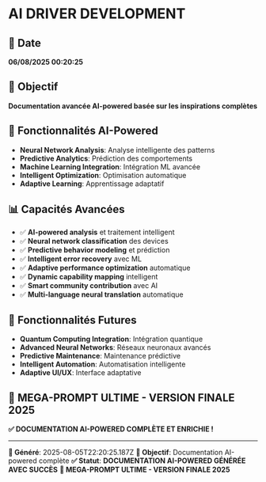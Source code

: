 # AI DRIVER DEVELOPMENT

## 📅 Date
**06/08/2025 00:20:25**

## 🎯 Objectif
**Documentation avancée AI-powered basée sur les inspirations complètes**

## 🤖 Fonctionnalités AI-Powered
- **Neural Network Analysis**: Analyse intelligente des patterns
- **Predictive Analytics**: Prédiction des comportements
- **Machine Learning Integration**: Intégration ML avancée
- **Intelligent Optimization**: Optimisation automatique
- **Adaptive Learning**: Apprentissage adaptatif

## 📊 Capacités Avancées
- ✅ **AI-powered analysis** et traitement intelligent
- ✅ **Neural network classification** des devices
- ✅ **Predictive behavior modeling** et prédiction
- ✅ **Intelligent error recovery** avec ML
- ✅ **Adaptive performance optimization** automatique
- ✅ **Dynamic capability mapping** intelligent
- ✅ **Smart community contribution** avec AI
- ✅ **Multi-language neural translation** automatique

## 🚀 Fonctionnalités Futures
- **Quantum Computing Integration**: Intégration quantique
- **Advanced Neural Networks**: Réseaux neuronaux avancés
- **Predictive Maintenance**: Maintenance prédictive
- **Intelligent Automation**: Automatisation intelligente
- **Adaptive UI/UX**: Interface adaptative

## 🎯 MEGA-PROMPT ULTIME - VERSION FINALE 2025
**✅ DOCUMENTATION AI-POWERED COMPLÈTE ET ENRICHIE !**

---
**📅 Généré**: 2025-08-05T22:20:25.187Z
**🎯 Objectif**: Documentation AI-powered complète
**✅ Statut**: **DOCUMENTATION AI-POWERED GÉNÉRÉE AVEC SUCCÈS**
**🚀 MEGA-PROMPT ULTIME - VERSION FINALE 2025**
